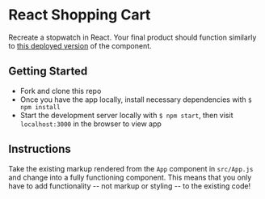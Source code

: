 # React Shopping Cart

Recreate a stopwatch in React. Your final product should function similarly to [this deployed version](http://scary-religion.surge.sh/) of the component.

## Getting Started

- Fork and clone this repo
- Once you have the app locally, install necessary dependencies with `$ npm install`
- Start the development server locally with `$ npm start`, then visit `localhost:3000` in the browser to view app

## Instructions

Take the existing markup rendered from the `App` component in `src/App.js` and change into a fully functioning component. This means that you only have to add functionality -- not markup or styling -- to the existing code!

